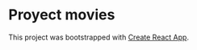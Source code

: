 # Proyect movies

This project was bootstrapped with [Create React App](https://github.com/facebook/create-react-app).
